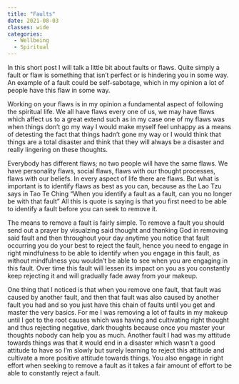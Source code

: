 ```yaml
---
title: "Faults"
date: 2021-08-03
classes: wide
categories:
  - Wellbeing
  - Spiritual
---
```


In this short post I will talk a little bit about faults or flaws. Quite simply a fault or flaw is something that isn’t perfect or is hindering you in some way. An example of a fault could be self-sabotage, which in my opinion a lot of people have this flaw in some way.

Working on your flaws is in my opinion a fundamental aspect of following the spiritual life. We all have flaws every one of us, we may have flaws which affect us to a great extend such as in my case one of my flaws was when things don’t go my way I would make myself feel unhappy as a means of detesting the fact that things hadn’t gone my way or I would think that things are a total disaster and think that they will always be a disaster and really lingering on these thoughts. 

Everybody has different flaws; no two people will have the same flaws. We have personality flaws, social flaws, flaws with our thought processes, flaws with our beliefs. In every aspect of life there are flaws. But what is important is to identify flaws as best as you can, because as the Lao Tzu says in Tao Te Ching “When you identify a fault as a fault, can you no longer be with that fault” All this is quote is saying is that you first need to be able to identify a fault before you can seek to remove it.

The means to remove a fault is fairly simple. To remove a fault you should send out a prayer by visualzing said thought and thanking God in removing said fault and then throughout your day anytime you notice that fault occurring you do your best to reject the fault, hence you need to engage in right mindfulness to be able to identify when you engage in this fault, as without mindfulness you wouldn’t be able to see when you are engaging in this fault. Over time this fault will lessen its impact on you as you constantly keep rejecting it and will gradually fade away from your makeup. 

One thing that I noticed is that when you remove one fault, that fault was caused by another fault, and then that fault was also caused by another fault you had and so you just have this chain of faults until you get and master the very basics. For me I was removing a lot of faults in my makeup until I got to the root causes which was having and cultivating right thought and thus rejecting negative, dark thoughts because once you master your thoughts nobody can help you as much. Another fault I had was my attitude towards things was that it would end in a disaster which wasn’t a good attitude to have so I’m slowly but surely learning to reject this attitude and cultivate a more positive attitude towards things. You also engage in right effort when seeking to remove a fault as it takes a fair amount of effort to be able to constantly reject a fault. 

